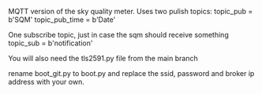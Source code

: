 MQTT version of the sky quality meter.
Uses two pulish topics:
topic_pub = b'SQM'
topic_pub_time = b'Date'

One subscribe topic, just in case the sqm should receive something
topic_sub = b'notification'

You will also need the tls2591.py file from the main branch

rename boot_git.py to boot.py and replace the ssid, password and broker ip address with your own.
